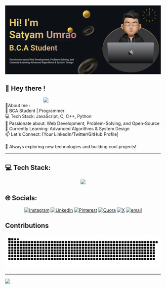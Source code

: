 ![Header](./s.png)


## 👋 Hey there ! 
<img align="right" margin="20px" width="380px" src="https://user-images.githubusercontent.com/74038190/225813708-98b745f2-7d22-48cf-9150-083f1b00d6c9.gif"> <br>
💫About me :<br>🚀 BCA Student | Programmer<br>💻 Tech Stack: JavaScript, C, C++, Python<br>🔧 Passionate about: Web Development, Problem-Solving, and Open-Source<br>📌 Currently Learning: Advanced Algorithms & System Design<br>📫 Let's Connect: [Your LinkedIn/Twitter/GitHub Profile]<br><br>🌱 Always exploring new technologies and building cool projects!

<hr>


## 💻 Tech Stack: 
<p align="center"> <img src="https://skillicons.dev/icons?i=html,css,tailwind,js,c,cpp,py,git,github,githubactions,vscode,vercel,netlify,figma,aws,linux,arch" /> </p>

## 🌐 Socials:
<div align="center"> 
  
[![Instagram](https://img.shields.io/badge/Instagram-%23E4405F.svg?logo=Instagram&logoColor=white)](https://instagram.com/s.a.t.y.a.m_84) [![LinkedIn](https://img.shields.io/badge/LinkedIn-%230077B5.svg?logo=linkedin&logoColor=white)](https://in.linkedin.com/in/satyam-umrao) [![Pinterest](https://img.shields.io/badge/Pinterest-%23E60023.svg?logo=Pinterest&logoColor=white)](https://pin.it/49B6UBltq) [![Quora](https://img.shields.io/badge/Quora-%23B92B27.svg?logo=Quora&logoColor=white)](https://www.quora.com/profile/Satyam-Umrao-4) [![X](https://img.shields.io/badge/X-black.svg?logo=X&logoColor=white)](https://x.com/SatyamUmrao_?t=lE07xwkYqjQ13boA9p9f2Q&s=09) [![email](https://img.shields.io/badge/Email-D14836?logo=gmail&logoColor=white)](mailto:satyamumrao11225@gmail.com) 

</div>

## Contributions
<picture>
  <source media="(prefers-color-scheme: dark)" srcset="https://raw.githubusercontent.com/satyam-umrao/satyam-umrao/output/github-contribution-grid-snake-dark.svg">
  <source media="(prefers-color-scheme: light)" srcset="https://raw.githubusercontent.com/satyam-umrao/satyam-umrao/output/github-contribution-grid-snake.svg">
  <img alt="github contribution grid snake animation" src="https://raw.githubusercontent.com/satyam-umrao/satyam-umrao/output/github-contribution-grid-snake.svg">
</picture>

---
[![](https://visitcount.itsvg.in/api?id=satyam-umrao&icon=0&color=0)](https://visitcount.itsvg.in)
